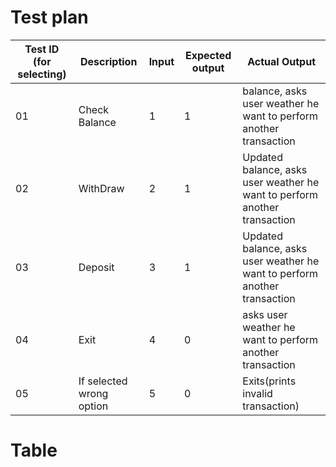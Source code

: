 # Test plan
   | Test ID (for selecting)| Description | Input | Expected output | Actual Output |
| --- | --- | --- | --- | --- |
| 01 | Check Balance | 1  | 1 |  balance, asks user weather he want to perform another transaction|
| 02 | WithDraw | 2 | 1 |  Updated balance, asks user weather he want to perform another transaction |
| 03 | Deposit | 3 | 1 | Updated balance, asks user weather he want to perform another transaction|
| 04 | Exit| 4 | 0 | asks user weather he want to perform another transaction |
| 05 | If selected wrong option | 5 | 0 | Exits(prints invalid transaction) |

# Table 
   

